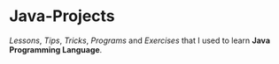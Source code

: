 # Java-Projects
_Lessons_, _Tips_, _Tricks_, _Programs_ and _Exercises_ that I used to learn **Java Programming Language**.
